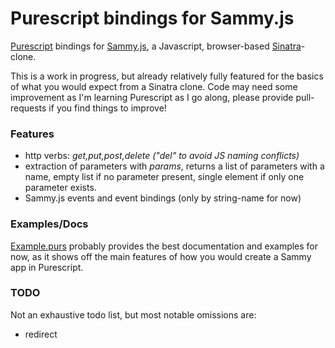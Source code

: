 # Purescript bindings for Sammy.js
[Purescript](http://www.purescript.org/) bindings for [Sammy.js](http://sammyjs.org/), a Javascript, browser-based [Sinatra](http://www.sinatrarb.com/)-clone.

This is a work in progress, but already relatively fully featured for the basics of what you would expect from a Sinatra clone. Code may need some improvement as I'm learning Purescript as I go along, please provide pull-requests if you find things to improve!

### Features
* http verbs: _get,put,post,delete ("del" to avoid JS naming conflicts)_
* extraction of parameters with _params_, returns a list of parameters with a name, empty list if no parameter present, single element if only one parameter exists.
* Sammy.js events and event bindings (only by string-name for now)

### Examples/Docs
[Example.purs](https://github.com/wfaler/purescript-sammy/blob/master/examples/Example.purs) probably provides the best documentation and examples for now, as it shows off the main features of how you would create a Sammy app in Purescript.

### TODO
Not an exhaustive todo list, but most notable omissions are:

* redirect
